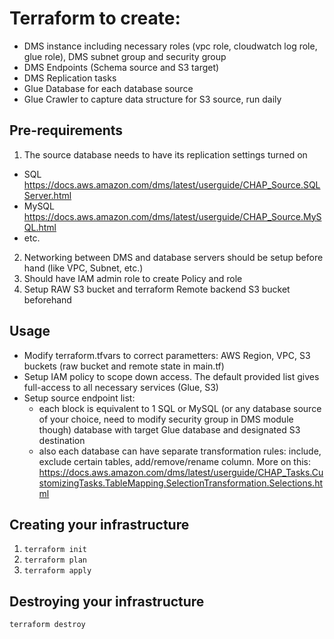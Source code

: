 # Terraform to create: 
- DMS instance including necessary roles (vpc role, cloudwatch log role, glue role), DMS subnet group and security group 
- DMS Endpoints (Schema source and S3 target)
- DMS Replication tasks
- Glue Database for each database source
- Glue Crawler to capture data structure for S3 source, run daily

## Pre-requirements
 1. The source database needs to have its replication settings turned on 
   - SQL https://docs.aws.amazon.com/dms/latest/userguide/CHAP_Source.SQLServer.html
   - MySQL https://docs.aws.amazon.com/dms/latest/userguide/CHAP_Source.MySQL.html
   - etc.
 2. Networking between DMS and database servers should be setup before hand (like VPC, Subnet, etc.)
 3. Should have IAM admin role to create Policy and role
 4. Setup RAW S3 bucket and terraform Remote backend S3 bucket beforehand
 
 ## Usage
 - Modify terraform.tfvars to correct parametters: AWS Region, VPC, S3 buckets (raw bucket and remote state in main.tf)
 - Setup IAM policy to scope down access. The default provided list gives full-access to all necessary services (Glue, S3)
 - Setup source endpoint list:
    - each block is equivalent to 1 SQL or MySQL (or any database source of your choice, need to modify security group in DMS module though) database with target Glue database and designated S3 destination
    - also each database can have separate transformation rules: include, exclude certain tables, add/remove/rename column. More on this: https://docs.aws.amazon.com/dms/latest/userguide/CHAP_Tasks.CustomizingTasks.TableMapping.SelectionTransformation.Selections.html
## Creating your infrastructure

1. `terraform init`
2. `terraform plan`
3. `terraform apply`

## Destroying your infrastructure
`terraform destroy`

